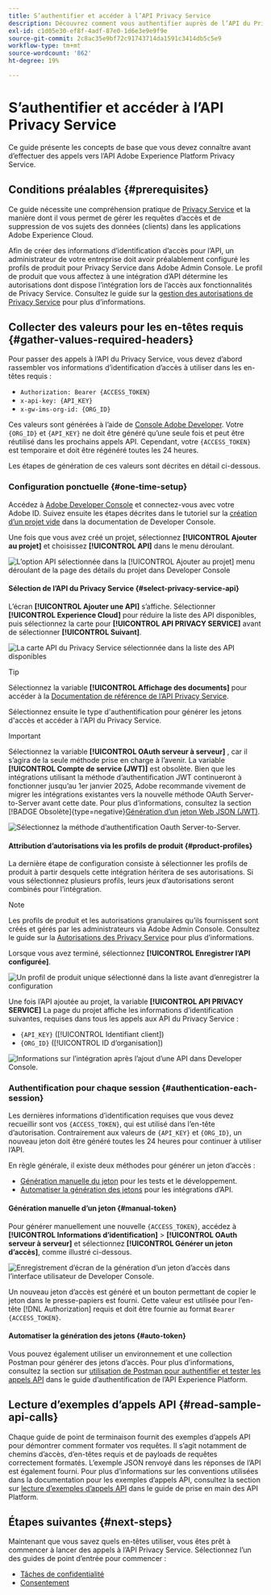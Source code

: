 ```yaml
---
title: S’authentifier et accéder à l’API Privacy Service
description: Découvrez comment vous authentifier auprès de l’API du Privacy Service et comment interpréter des exemples d’appels API dans la documentation.
exl-id: c1d05e30-ef8f-4adf-87e0-1d6e3e9e9f9e
source-git-commit: 2c8ac35e9bf72c91743714da1591c3414db5c5e9
workflow-type: tm+mt
source-wordcount: '862'
ht-degree: 19%

---
```


# S’authentifier et accéder à l’API Privacy Service

Ce guide présente les concepts de base que vous devez connaître avant d’effectuer des appels vers l’API Adobe Experience Platform Privacy Service.

## Conditions préalables {#prerequisites}

Ce guide nécessite une compréhension pratique de [Privacy Service](../home.md) et la manière dont il vous permet de gérer les requêtes d’accès et de suppression de vos sujets des données (clients) dans les applications Adobe Experience Cloud.

Afin de créer des informations d’identification d’accès pour l’API, un administrateur de votre entreprise doit avoir préalablement configuré les profils de produit pour Privacy Service dans Adobe Admin Console. Le profil de produit que vous affectez à une intégration d’API détermine les autorisations dont dispose l’intégration lors de l’accès aux fonctionnalités de Privacy Service. Consultez le guide sur la [gestion des autorisations de Privacy Service](../permissions.md) pour plus d’informations.

## Collecter des valeurs pour les en-têtes requis {#gather-values-required-headers}

Pour passer des appels à l’API du Privacy Service, vous devez d’abord rassembler vos informations d’identification d’accès à utiliser dans les en-têtes requis :

* `Authorization: Bearer {ACCESS_TOKEN}`
* `x-api-key: {API_KEY}`
* `x-gw-ims-org-id: {ORG_ID}`

Ces valeurs sont générées à l’aide de [Console Adobe Developer](https://developer.adobe.com/console). Votre `{ORG_ID}` et `{API_KEY}` ne doit être généré qu’une seule fois et peut être réutilisé dans les prochains appels API. Cependant, votre `{ACCESS_TOKEN}` est temporaire et doit être régénéré toutes les 24 heures.

Les étapes de génération de ces valeurs sont décrites en détail ci-dessous.

### Configuration ponctuelle {#one-time-setup}

Accédez à [Adobe Developer Console](https://developer.adobe.com/console) et connectez-vous avec votre Adobe ID. Suivez ensuite les étapes décrites dans le tutoriel sur la [création d’un projet vide](https://developer.adobe.com/developer-console/docs/guides/projects/projects-empty/) dans la documentation de Developer Console.

Une fois que vous avez créé un projet, sélectionnez **[!UICONTROL Ajouter au projet]** et choisissez **[!UICONTROL API]** dans le menu déroulant.

![L’option API sélectionnée dans la [!UICONTROL Ajouter au projet] menu déroulant de la page des détails du projet dans Developer Console](../images/api/getting-started/add-api-button.png)

#### Sélection de l’API du Privacy Service {#select-privacy-service-api}

L’écran **[!UICONTROL Ajouter une API]** s’affiche. Sélectionner **[!UICONTROL Experience Cloud]** pour réduire la liste des API disponibles, puis sélectionnez la carte pour **[!UICONTROL API PRIVACY SERVICE]** avant de sélectionner **[!UICONTROL Suivant]**.

![La carte API du Privacy Service sélectionnée dans la liste des API disponibles](../images/api/getting-started/add-privacy-service-api.png)

>[!TIP]
>
>Sélectionnez la variable **[!UICONTROL Affichage des documents]** pour accéder à la [Documentation de référence de l’API Privacy Service](https://developer.adobe.com/experience-platform-apis/references/privacy-service/).

Sélectionnez ensuite le type d&#39;authentification pour générer les jetons d&#39;accès et accéder à l&#39;API du Privacy Service.

>[!IMPORTANT]
>
>Sélectionnez la variable **[!UICONTROL OAuth serveur à serveur]** , car il s’agira de la seule méthode prise en charge à l’avenir. La variable **[!UICONTROL Compte de service (JWT)]** est obsolète. Bien que les intégrations utilisant la méthode d’authentification JWT continueront à fonctionner jusqu’au 1er janvier 2025, Adobe recommande vivement de migrer les intégrations existantes vers la nouvelle méthode OAuth Server-to-Server avant cette date. Pour plus d’informations, consultez la section [!BADGE Obsolète]{type=negative}[Génération d’un jeton Web JSON (JWT)](/help/landing/api-authentication.md#jwt).

![Sélectionnez la méthode d’authentification Oauth Server-to-Server.](/help/privacy-service/images/api/getting-started/select-oauth-authentication.png)

#### Attribution d’autorisations via les profils de produit {#product-profiles}

La dernière étape de configuration consiste à sélectionner les profils de produit à partir desquels cette intégration héritera de ses autorisations. Si vous sélectionnez plusieurs profils, leurs jeux d’autorisations seront combinés pour l’intégration.

>[!NOTE]
>
Les profils de produit et les autorisations granulaires qu’ils fournissent sont créés et gérés par les administrateurs via Adobe Admin Console. Consultez le guide sur la [Autorisations des Privacy Service](../permissions.md) pour plus d’informations.

Lorsque vous avez terminé, sélectionnez **[!UICONTROL Enregistrer l’API configurée]**.

![Un profil de produit unique sélectionné dans la liste avant d’enregistrer la configuration](../images/api/getting-started/select-product-profiles.png)

Une fois l’API ajoutée au projet, la variable **[!UICONTROL API PRIVACY SERVICE]** La page du projet affiche les informations d’identification suivantes, requises dans tous les appels aux API du Privacy Service :

* `{API_KEY}` ([!UICONTROL Identifiant client])
* `{ORG_ID}` ([!UICONTROL ID d’organisation])

![Informations sur l’intégration après l’ajout d’une API dans Developer Console.](/help/privacy-service/images/api/getting-started/api-integration-information.png)

### Authentification pour chaque session {#authentication-each-session}

Les dernières informations d’identification requises que vous devez recueillir sont vos `{ACCESS_TOKEN}`, qui est utilisé dans l’en-tête d’autorisation. Contrairement aux valeurs de `{API_KEY}` et `{ORG_ID}`, un nouveau jeton doit être généré toutes les 24 heures pour continuer à utiliser l’API.

En règle générale, il existe deux méthodes pour générer un jeton d’accès :

* [Génération manuelle du jeton](#manual-token) pour les tests et le développement.
* [Automatiser la génération des jetons](#auto-token) pour les intégrations d’API.

#### Génération manuelle d’un jeton {#manual-token}

Pour générer manuellement une nouvelle `{ACCESS_TOKEN}`, accédez à **[!UICONTROL Informations d’identification]** > **[!UICONTROL OAuth serveur à serveur]** et sélectionnez **[!UICONTROL Générer un jeton d’accès]**, comme illustré ci-dessous.

![Enregistrement d’écran de la génération d’un jeton d’accès dans l’interface utilisateur de Developer Console.](/help/privacy-service/images/api/getting-started/generate-access-token.gif)

Un nouveau jeton d’accès est généré et un bouton permettant de copier le jeton dans le presse-papiers est fourni. Cette valeur est utilisée pour l’en-tête [!DNL Authorization] requis et doit être fournie au format `Bearer {ACCESS_TOKEN}`.

#### Automatiser la génération des jetons {#auto-token}

Vous pouvez également utiliser un environnement et une collection Postman pour générer des jetons d’accès. Pour plus d’informations, consultez la section sur [utilisation de Postman pour authentifier et tester les appels API](/help/landing/api-authentication.md#use-postman) dans le guide d’authentification de l’API Experience Platform.

## Lecture d’exemples d’appels API {#read-sample-api-calls}

Chaque guide de point de terminaison fournit des exemples d’appels API pour démontrer comment formater vos requêtes. Il s’agit notamment de chemins d’accès, d’en-têtes requis et de payloads de requêtes correctement formatés. L’exemple JSON renvoyé dans les réponses de l’API est également fourni. Pour plus d’informations sur les conventions utilisées dans la documentation pour les exemples d’appels API, consultez la section sur [lecture d’exemples d’appels API](../../landing/api-guide.md#sample-api) dans le guide de prise en main des API Platform.

## Étapes suivantes {#next-steps}

Maintenant que vous savez quels en-têtes utiliser, vous êtes prêt à commencer à lancer des appels à l’API Privacy Service. Sélectionnez l’un des guides de point d’entrée pour commencer :

* [Tâches de confidentialité](./privacy-jobs.md)
* [Consentement](./consent.md)
